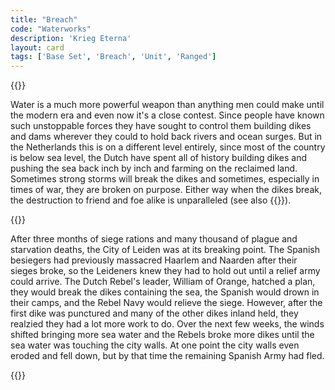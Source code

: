 ```yaml
---
title: "Breach"
code: "Waterworks"
description: 'Krieg Eterna'
layout: card
tags: ['Base Set', 'Breach', 'Unit', 'Ranged']
---
```

{{<card-detail-page title="Waterworks" artwork="The Breach of the Saint Anthony's Dike near Amsterdam by Jan Asselijn (1651)" >}}
<p>
Water is a much more powerful weapon than anything men could make until the modern era and even now it's a close contest. Since people have known such unstoppable forces they have sought to control them building dikes and dams wherever they could to hold back rivers and ocean surges. But in the Netherlands this is on a different level entirely, since most of the country is below sea level, the Dutch have spent all of history building dikes and pushing the sea back inch by inch and farming on the reclaimed land. Sometimes strong storms will break the dikes and sometimes, especially in times of war, they are broken on purpose. Either way when the dikes break, the destruction to friend and foe alike is unparalleled (see also {{<cardlink name="Omen">}}).
</p>
{{<card-detail-image file="deluge.jpg">}}
<p>
After three months of siege rations and many thousand of plague and starvation deaths, the City of Leiden was at its breaking point. The Spanish besiegers had previously massacred Haarlem and Naarden after their sieges broke, so the Leideners knew they had to hold out until a relief army could arrive. The Dutch Rebel's leader, William of Orange, hatched a plan, they would break the dikes containing the sea, the Spanish would drown in their camps, and the Rebel Navy would relieve the siege. However, after the first dike was punctured and many of the other dikes inland held, they realzied they had a lot more work to do. Over the next few weeks, the winds shifted bringing more sea water and the Rebels broke more dikes until the sea water was touching the city walls. At one point the city walls even eroded and fell down, but by that time the remaining Spanish Army had fled.
</p>
{{</card-detail-page>}}